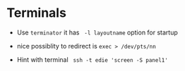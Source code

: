 Terminals
==========


 * Use `terminator` it has ` -l layoutname` option for startup

* nice possiblity to redirect is `exec > /dev/pts/nn`

* Hint with terminal ` ssh -t edie 'screen -S panel1'`

